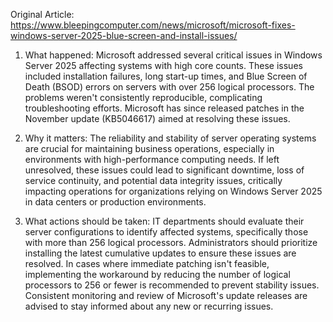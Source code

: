 Original Article: https://www.bleepingcomputer.com/news/microsoft/microsoft-fixes-windows-server-2025-blue-screen-and-install-issues/

1) What happened:
Microsoft addressed several critical issues in Windows Server 2025 affecting systems with high core counts. These issues included installation failures, long start-up times, and Blue Screen of Death (BSOD) errors on servers with over 256 logical processors. The problems weren't consistently reproducible, complicating troubleshooting efforts. Microsoft has since released patches in the November update (KB5046617) aimed at resolving these issues.

2) Why it matters:
The reliability and stability of server operating systems are crucial for maintaining business operations, especially in environments with high-performance computing needs. If left unresolved, these issues could lead to significant downtime, loss of service continuity, and potential data integrity issues, critically impacting operations for organizations relying on Windows Server 2025 in data centers or production environments.

3) What actions should be taken:
IT departments should evaluate their server configurations to identify affected systems, specifically those with more than 256 logical processors. Administrators should prioritize installing the latest cumulative updates to ensure these issues are resolved. In cases where immediate patching isn't feasible, implementing the workaround by reducing the number of logical processors to 256 or fewer is recommended to prevent stability issues. Consistent monitoring and review of Microsoft's update releases are advised to stay informed about any new or recurring issues.